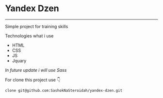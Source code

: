 # Yandex Dzen

---

Simple project for training skills

Technologies what i use 
 
+ HTML
+ CSS
+ JS
+ Jquary

<i style="color='red'">In future update i will use Sass</i>

For clone this project use 👇

```
clone git@github.com:SashokNaSteroidah/yandex-dzen.git
```